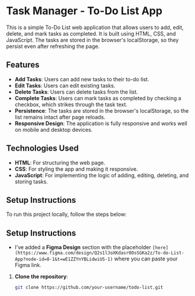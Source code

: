 # Task Manager - To-Do List App

This is a simple To-Do List web application that allows users to add, edit, delete, and mark tasks as completed. It is built using HTML, CSS, and JavaScript. The tasks are stored in the browser's localStorage, so they persist even after refreshing the page.

## Features

- **Add Tasks**: Users can add new tasks to their to-do list.
- **Edit Tasks**: Users can edit existing tasks.
- **Delete Tasks**: Users can delete tasks from the list.
- **Complete Tasks**: Users can mark tasks as completed by checking a checkbox, which strikes through the task text.
- **Persistence**: The tasks are stored in the browser's localStorage, so the list remains intact after page reloads.
- **Responsive Design**: The application is fully responsive and works well on mobile and desktop devices.

## Technologies Used

- **HTML**: For structuring the web page.
- **CSS**: For styling the app and making it responsive.
- **JavaScript**: For implementing the logic of adding, editing, deleting, and storing tasks.

## Setup Instructions

To run this project locally, follow the steps below:

## Setup Instructions

- I’ve added a **Figma Design** section with the placeholder `[here](https://www.figma.com/design/Q2s1lJoXKdasr0OsSGKa2z/To-do-List-App?node-id=0-1&t=wE1ZZYnYBLidwiUS-1)` where you can paste your Figma link.


1. **Clone the repository**:
   ```bash
   git clone https://github.com/your-username/todo-list.git
